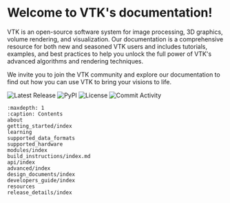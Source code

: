 # Welcome to VTK's documentation!

VTK is an open-source software system for image processing, 3D graphics, volume
rendering, and visualization. Our documentation is a comprehensive resource for
both new and seasoned VTK users and includes tutorials, examples, and best
practices to help you unlock the full power of VTK's advanced algorithms and
rendering techniques.

We invite you to join the VTK community and explore our documentation to find
out how you can use VTK to bring your visions to life.

![Latest Release](https://img.shields.io/gitlab/v/tag/vtk/vtk?gitlab_url=https%3A%2F%2Fgitlab.kitware.com)
![PyPI](https://img.shields.io/pypi/v/vtk)
![License](https://img.shields.io/pypi/l/vtk)
![Commit Activity](https://img.shields.io/github/commit-activity/y/kitware/vtk)

```{toctree}
:maxdepth: 1
:caption: Contents
about
getting_started/index
learning
supported_data_formats
supported_hardware
modules/index
build_instructions/index.md
api/index
advanced/index
design_documents/index
developers_guide/index
resources
release_details/index
```
